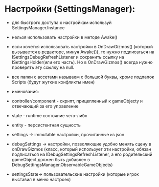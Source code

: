 ﻿# Настройки (SettingsManager):

- для быстрого доступа к настройкам используй SettingsManager.Instance
- нельзя использовать настройки в методе Awake()
- если хочется использовать настройки в OnDrawGizmos() (который вызывается в редакторе, минуя Awake()), то нужно подписаться на ISettingsDebugRefreshListener и сохранить ссылку на ISettingsHolder(или
  его часть). Но в OnDrawGizmos() всегда нужно проверять эту ссылку на null.

- все папки с ассетами называем с большой буквы, кроме подпапок Scripts (будут жуткие конфликты имен)






- именования:
- controller/component - скрипт, прицепленный к gameObjectу и отвечающий за его управление
- state - runtime состояние чего-либо
- entity - персистентная сущность
- settings -> immutable настройки, прочитанные из json
- debugSettings -> настройки, позволяющие удобно менять сцену в onDrawGizmos (класс, который использует эти настройки, обязан подписаться на IDebugSettingsRefreshListener, а его родительский gameObject должен быть добавлен в DebugSettingsManager.ObservableGameObjects)
- settingsState-> пользовательские настройки (которые игрок выставил в меню настроек)